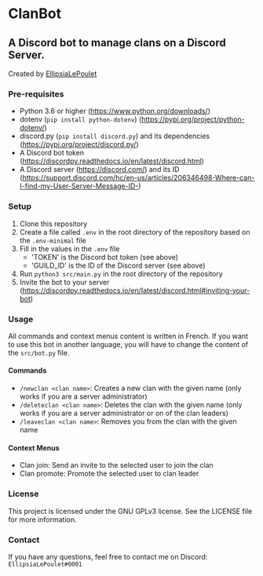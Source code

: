 # ClanBot
## A Discord bot to manage clans on a Discord Server. 
Created by [EllipsiaLePoulet](https://github.com/QGavoille)

### Pre-requisites
- Python 3.6 or higher (https://www.python.org/downloads/)
- dotenv (`pip install python-dotenv`) (https://pypi.org/project/python-dotenv/)
- discord.py (`pip install discord.py`) and its dependencies (https://pypi.org/project/discord.py/)
- A Discord bot token (https://discordpy.readthedocs.io/en/latest/discord.html)
- A Discord server (https://discord.com/) and its ID (https://support.discord.com/hc/en-us/articles/206346498-Where-can-I-find-my-User-Server-Message-ID-)

### Setup
1. Clone this repository
2. Create a file called `.env` in the root directory of the repository based on the `.env-minimal` file
3. Fill in the values in the `.env` file
    - 'TOKEN' is the Discord bot token (see above)
    - 'GUILD_ID' is the ID of the Discord server (see above)
4. Run `python3 src/main.py` in the root directory of the repository
5. Invite the bot to your server (https://discordpy.readthedocs.io/en/latest/discord.html#inviting-your-bot)

### Usage
All commands and context menus content is written in French. If you want to use this bot in another language, you will have to change the content of the `src/bot.py` file.
#### Commands
- `/newclan <clan name>`: Creates a new clan with the given name (only works if you are a server administrator)
- `/deleteclan <clan name>`: Deletes the clan with the given name (only works if you are a server administrator or on of the clan leaders)
- `/leaveclan <clan name>`: Removes you from the clan with the given name

#### Context Menus
- Clan join: Send an invite to the selected user to join the clan
- Clan promote: Promote the selected user to clan leader

### License
This project is licensed under the GNU GPLv3 license. See the LICENSE file for more information.

### Contact
If you have any questions, feel free to contact me on Discord: `EllipsiaLePoulet#0001`